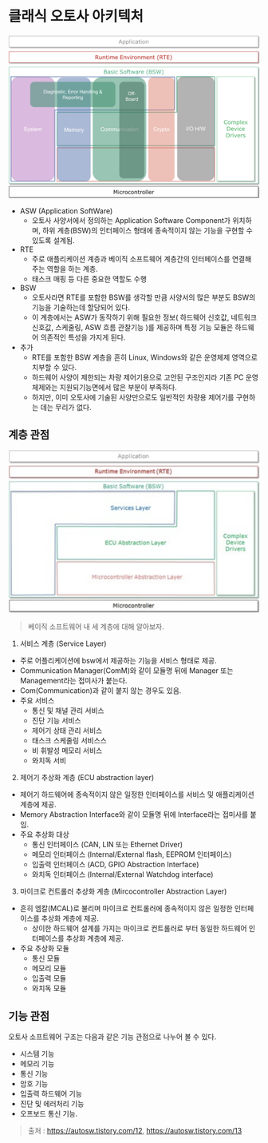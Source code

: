 # 클래식 오토사 아키텍처
![alt text](image-1.png)
- ASW (Application SoftWare)
    - 오토사 사양서에서 정의하는 Application Software Component가 위치하며, 하위 계층(BSW)의 인터페이스 형태에 종속적이지 않는 기능을 구현할 수 있도록 설계됨. 
- RTE
    - 주로 애플리케이션 계층과 베이직 소프트웨어 계층간의 인터페이스를 연결해 주는 역할을 하는 계층. 
    - 태스크 매핑 등 다른 중요한 역할도 수행
- BSW
    - 오토사라면 RTE를 포함한 BSW를 생각할 만큼 사양서의 많은 부분도 BSW의 기능을 기술하는데 할당되어 있다.
    - 이 계층에서는 ASW가 동작하기 위해 필요한 정보( 하드웨어 신호값, 네트워크 신호값, 스케줄링, ASW 흐름 관찰기능 )를 제공하며 특정 기능 모듈은 하드웨어 의존적인 특성을 가지게 된다. 
- 추가
    - RTE를 포함한 BSW 계층을 흔히 Linux, Windows와 같은 운영체제 영역으로 치부할 수 있다. 
    - 하드웨어 사양이 제한되는 차량 제어기용으로 고안된 구조인지라 기존 PC 운영체제와는 지원되기능면에서 많은 부분이 부족하다. 
    - 하지만, 이미 오토사에 기술된 사양만으로도 일반적인 차량용 제어기를 구현하는 데는 무리가 없다. 



## 계층 관점
![alt text](image.png)
> 베이직 소프트웨어 내 세 계층에 대해 알아보자.
1. 서비스 계층 (Service Layer)
- 주로 어플리케이션에 bsw에서 제공하는 기능을 서비스 형태로 제공. 
- Communication Manager(ComM)와 같이 모듈명 뒤에 Manager 또는 Management라는 접미사가 붙는다.
- Com(Communication)과 같이 붙지 않는 경우도 있음.
- 주요 서비스
    - 통신 및 채널 관리 서비스
    - 진단 기능 서비스
    - 제어기 상태 관리 서비스
    - 태스크 스케줄링 서비스스
    - 비 휘발성 메모리 서비스
    - 와치독 서비

2. 제어기 추상화 계층 (ECU abstraction layer)
- 제어기 하드웨어에 종속적이지 않은 일정한 인터페이스를 서비스 및 애플리케이션 계층에 제공.
- Memory Abstraction Interface와 같이 모듈명 뒤에 Interface라는 접미사를 붙임.
- 주요 추상화 대상
    - 통신 인터페이스 (CAN, LIN 또는 Ethernet Driver)
    - 메모리 인터페이스 (Internal/External flash, EEPROM 인터페이스)
    - 입출력 인터페이스 (ACD, GPIO Abstraction Interface)
    - 와치독 인터페이스 (Internal/External Watchdog interface)


3. 마이크로 컨트롤러 추상화 계층 (Mircocontroller Abstraction Layer)
- 흔히 엠칼(MCAL)로 불리며 마이크로 컨트롤러에 종속적이지 않은 일정한 인터페이스를 추상화 계층에 제공.
    - 상이한 하드웨어 설계를 가지는 마이크로 컨트롤러로 부터 동일한 하드웨어 인터페이스를 추상화 계층에 제공.
- 주요 추상화 모듈
    - 통신 모듈
    - 메모리 모듈
    - 입출력 모듈
    - 와치독 모듈

## 기능 관점
오토사 소프트웨어 구조는 다음과 같은 기능 관점으로 나누어 볼 수 있다. 
- 시스템 기능
- 메모리 기능
- 통신 기능
- 암호 기능
- 입출력 하드웨어 기능
- 진단 및 에러처리 기능
- 오프보드 통신 기능.

> 출처 : https://autosw.tistory.com/12, https://autosw.tistory.com/13